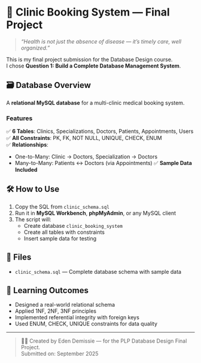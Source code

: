 # 🏥 Clinic Booking System — Final Project

> *“Health is not just the absence of disease — it’s timely care, well organized.”*

This is my final project submission for the Database Design course.  
I chose **Question 1: Build a Complete Database Management System**.

## 🗃️ Database Overview

A **relational MySQL database** for a multi-clinic medical booking system.

### Features

✅ **6 Tables**: Clinics, Specializations, Doctors, Patients, Appointments, Users  
✅ **All Constraints**: PK, FK, NOT NULL, UNIQUE, CHECK, ENUM  
✅ **Relationships**:
- One-to-Many: Clinic → Doctors, Specialization → Doctors
- Many-to-Many: Patients ↔ Doctors (via Appointments)
✅ **Sample Data Included**

## 🛠️ How to Use

1. Copy the SQL from `clinic_schema.sql`
2. Run it in **MySQL Workbench**, **phpMyAdmin**, or any MySQL client
3. The script will:
   - Create database `clinic_booking_system`
   - Create all tables with constraints
   - Insert sample data for testing

## 📂 Files

- `clinic_schema.sql` — Complete database schema with sample data

## 🎯 Learning Outcomes

- Designed a real-world relational schema
- Applied 1NF, 2NF, 3NF principles
- Implemented referential integrity with foreign keys
- Used ENUM, CHECK, UNIQUE constraints for data quality

---

> 👨‍💻 Created by Eden Demissie — for the PLP Database Design Final Project.  
> Submitted on: September 2025
